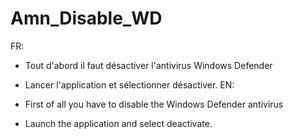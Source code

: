 # Amn_Disable_WD
FR:


- Tout d'abord il faut désactiver l'antivirus Windows Defender
- Lancer l'application et sélectionner désactiver.
EN:


- First of all you have to disable the Windows Defender antivirus
- Launch the application and select deactivate.

